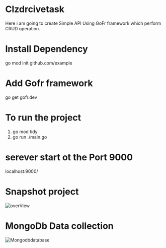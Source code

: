 # Clzdrcivetask
Here i am going to create Simple API Using GoFr framework which perform CRUD operation.

# Install Dependency
go mod init github.com/example

# Add Gofr framework
go get gofr.dev

# To run the project
1. go mod tidy
2. go run ./main.go

# serever start ot the Port 9000
localhost:9000/

# Snapshot project
![overView](https://github.com/Vijay0333/Clzdrcivetask/assets/100064716/101cb1fc-084e-451b-8f40-21bfc0ce947b)

# MongoDb Data collection

![Mongodbdatabase](https://github.com/Vijay0333/Clzdrcivetask/assets/100064716/566714d5-5325-4bc6-b927-91c4182ab078)
